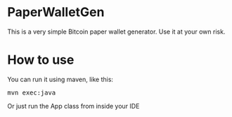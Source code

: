 PaperWalletGen
==============
This is a very simple Bitcoin paper wallet generator.  Use it at your own risk.

How to use
==========
You can run it using maven, like this:

<pre>mvn exec:java</pre>

Or just run the App class from inside your IDE
